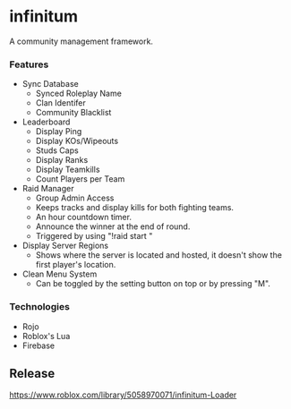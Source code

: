 # infinitum
A community management framework.

### Features
- Sync Database
  - Synced Roleplay Name
  - Clan Identifer
  - Community Blacklist
- Leaderboard
  - Display Ping
  - Display KOs/Wipeouts
  - Studs Caps
  - Display Ranks
  - Display Teamkills
  - Count Players per Team
- Raid Manager
  - Group Admin Access
  - Keeps tracks and display kills for both fighting teams.
  - An hour countdown timer.
  - Announce the winner at the end of round.
  - Triggered by using "!raid start <kills> <timer>"
- Display Server Regions
  - Shows where the server is located and hosted, it doesn't show the first player's location.
- Clean Menu System
  - Can be toggled by the setting button on top or by pressing "M".
  
### Technologies
- Rojo
- Roblox's Lua
- Firebase

## Release
https://www.roblox.com/library/5058970071/infinitum-Loader
